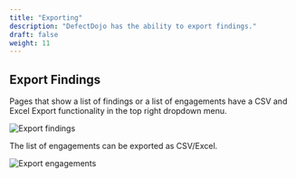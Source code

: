 ```yaml
---
title: "Exporting"
description: "DefectDojo has the ability to export findings."
draft: false
weight: 11
---
```



## Export Findings

Pages that show a list of findings or a list of engagements have a CSV and Excel Export functionality in the top right dropdown menu.

![Export findings](../../images/export_1.png)

The list of engagements can be exported as CSV/Excel.

![Export engagements](../../images/export_2.png)